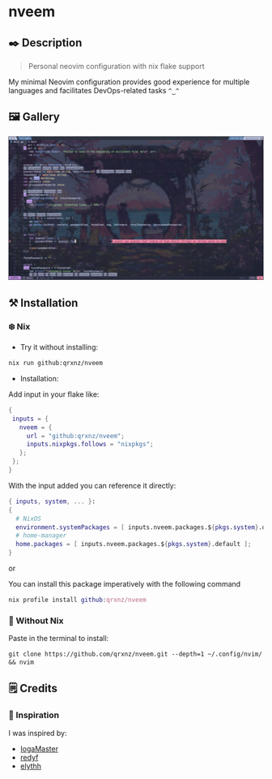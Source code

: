 # nveem

## ✒️ Description
> Personal neovim configuration with nix flake support  
  
My minimal Neovim configuration provides good experience for multiple languages and facilitates DevOps-related tasks  `^‿^`

## 🖼️ Gallery
![nvim screenshot](./.github/assets/neovim.jpg)

## ⚒️ Installation

### ❄️ Nix
- Try it without installing:
```sh
nix run github:qrxnz/nveem
```
- Installation:  

Add input in your flake like:  
```nix
{
 inputs = {
   nveem = {
     url = "github:qrxnz/nveem";
     inputs.nixpkgs.follows = "nixpkgs";
   };
 };
}
```
With the input added you can reference it directly:  

```nix
{ inputs, system, ... }:
{
  # NixOS
  environment.systemPackages = [ inputs.nveem.packages.${pkgs.system}.default ];
  # home-manager
  home.packages = [ inputs.nveem.packages.${pkgs.system}.default ];
}
```
or

You can install this package imperatively with the following command

```nix
nix profile install github:qrxnz/nveem
```

### 🐧 Without Nix

Paste in the terminal to install:
```
git clone https://github.com/qrxnz/nveem.git --depth=1 ~/.config/nvim/ && nvim
```
## 🗒️ Credits

### 🎨 Inspiration

I was inspired by:
- [IogaMaster](https://github.com/IogaMaster/neovim)
- [redyf](https://github.com/redyf/Moon)
- [elythh](https://github.com/elythh/nixvim)

